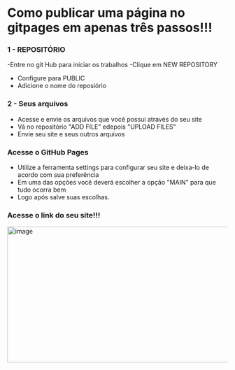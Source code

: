 # Como publicar uma página no gitpages em apenas três passos!!!

### 1 - REPOSITÓRIO 
 -Entre no git Hub para iniciar os trabalhos
 -Clique em NEW REPOSITORY
 - Configure para PUBLIC
 - Adicione o nome do reposiório

  ### 2 - Seus arquivos
  - Acesse e envie os arquivos que você possui através do seu site
  - Vá no repositório "ADD FILE" edepois "UPLOAD FILES"
  - Envie seu site e seus outros arquivos
 
    
  ### Acesse o GitHub Pages
  - Utilize a ferramenta settings para configurar seu site e deixa-lo de acordo com sua preferência
  - Em uma das opções você deverá escolher a opção "MAIN" para que tudo ocorra bem
  - Logo após salve suas escolhas.

   ### Acesse o link do seu site!!!
   <img width="581" height="311" alt="image" src="https://github.com/user-attachments/assets/b254bdd0-be09-450f-89e6-9bb33ff62ac9" />

